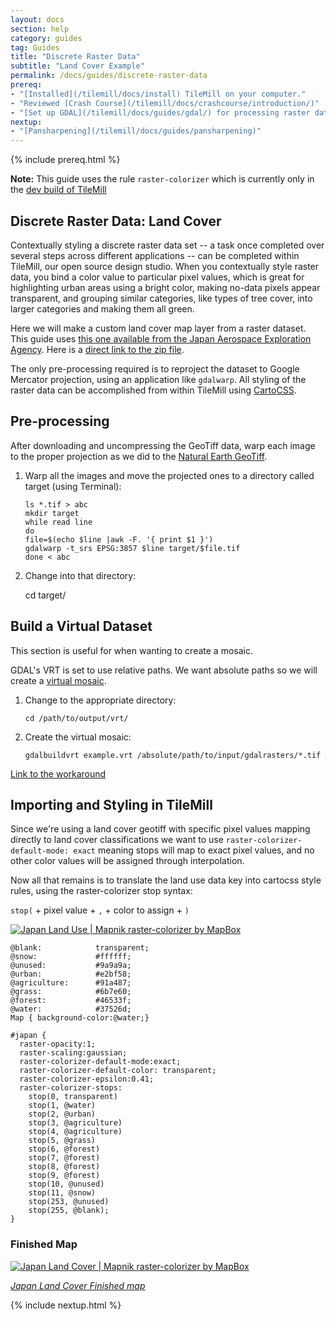 ```yaml
---
layout: docs
section: help
category: guides
tag: Guides
title: "Discrete Raster Data"
subtitle: "Land Cover Example"
permalink: /docs/guides/discrete-raster-data
prereq:
- "[Installed](/tilemill/docs/install) TileMill on your computer."
- "Reviewed [Crash Course](/tilemill/docs/crashcourse/introduction/)"
- "[Set up GDAL](/tilemill/docs/guides/gdal/) for processing raster data in the terminal."
nextup:
- "[Pansharpening](/tilemill/docs/guides/pansharpening)"
---
```


{% include prereq.html %}

**Note:** This guide uses the rule `raster-colorizer` which is currently only in the [dev build of TileMill](http://www.mapbox.com/tilemill/docs/releases/#past_releases_and_development_builds)

## Discrete Raster Data: Land Cover

Contextually styling a discrete raster data set -- a task once completed over several steps across different applications --  can be completed within TileMill, our open source design studio. When you contextually style raster data, you bind a color value to particular pixel values, which is great for highlighting urban areas using a bright color, making no-data pixels appear transparent, and grouping similar categories, like types of tree cover, into larger categories and making them all green.


Here we will make a custom land cover map layer from a raster dataset. This guide uses [this one available from the Japan Aerospace Exploration Agency](http://www.eorc.jaxa.jp/ALOS/lulc/lulc_jindex.htm). Here is a [direct link to the zip file](http://www.eorc.jaxa.jp/ALOS/lulc/data/ver1302_LC_GeoTiff.tar.gz).

The only pre-processing required is to reproject the dataset to Google Mercator projection, using an application like <code>gdalwarp</code>. All styling of the raster data can be accomplished from within TileMill using [CartoCSS](http://mapbox.com/tilemill/docs/manual/carto/).

## Pre-processing ##

After downloading and uncompressing the GeoTiff data, warp each image to the proper projection as we did to the [Natural Earth GeoTiff](http://www.mapbox.com/tilemill/docs/guides/reprojecting-geotiff/#reproject_and_add_a_geotiff_raster).

1. Warp all the images and move the projected ones to a directory called target (using Terminal):

	```
	ls *.tif > abc
	mkdir target
	while read line
	do
	file=$(echo $line |awk -F. '{ print $1 }')
	gdalwarp -t_srs EPSG:3857 $line target/$file.tif
	done < abc
	```

2. Change into that directory:

    cd target/
	
## Build a Virtual Dataset ##

This section is useful for when wanting to create a mosaic.

GDAL's VRT is set to use relative paths. We want absolute paths so we will create a [virtual mosaic](http://www.gdal.org/gdalbuildvrt.html).

1. Change to the appropriate directory:

	```cd /path/to/output/vrt/```
	
2. Create the virtual mosaic:

	```gdalbuildvrt example.vrt /absolute/path/to/input/gdalrasters/*.tif```
	
[Link to the workaround](https://github.com/mapbox/tilemill/issues/1361)

## Importing and Styling in TileMill ##


Since we're using a land cover geotiff with specific pixel values mapping directly to land cover classifications we want to use ```raster-colorizer-default-mode: exact``` meaning stops will map to exact pixel values, and no other color values will be assigned through interpolation.

Now all that remains is to translate the land use data key into cartocss style rules, using the raster-colorizer stop syntax:

```stop(``` +  pixel value + ```,``` + color to assign + ```)```

[![Japan Land Use | Mapnik raster-colorizer by MapBox](http://farm9.staticflickr.com/8385/8495388263_1a2c4eceb4_o.png)](http://a.tiles.mapbox.com/v3/herwig.japan-land,herwig.map-behmiof5.html#7.00/42.832/141.993)




    @blank:            transparent;
    @snow:             #ffffff;
    @unused:           #9a9a9a;
    @urban:            #e2bf58;
    @agriculture:      #91a487;
    @grass:            #6b7e60;
    @forest:           #46533f;
    @water:            #37526d;
    Map { background-color:@water;}

    #japan {
      raster-opacity:1;
      raster-scaling:gaussian;
      raster-colorizer-default-mode:exact;
      raster-colorizer-default-color: transparent;
      raster-colorizer-epsilon:0.41;
      raster-colorizer-stops:
        stop(0, transparent)
        stop(1, @water)
        stop(2, @urban)
        stop(3, @agriculture)
        stop(4, @agriculture)
        stop(5, @grass)
        stop(6, @forest)
        stop(7, @forest)
        stop(8, @forest)
        stop(9, @forest)
        stop(10, @unused)
        stop(11, @snow)
        stop(253, @unused)
        stop(255, @blank);
    }


### Finished Map


[![Japan Land Cover | Mapnik raster-colorizer by MapBox](http://farm9.staticflickr.com/8094/8495387917_8425ce6b97_o.jpg)](http://a.tiles.mapbox.com/v3/herwig.japan-land,herwig.map-behmiof5.html#7.00/42.832/141.993)

*[Japan Land Cover Finished map](http://a.tiles.mapbox.com/v3/herwig.japan-land,herwig.map-behmiof5.html#7.00/42.832/141.993)*

{% include nextup.html %}